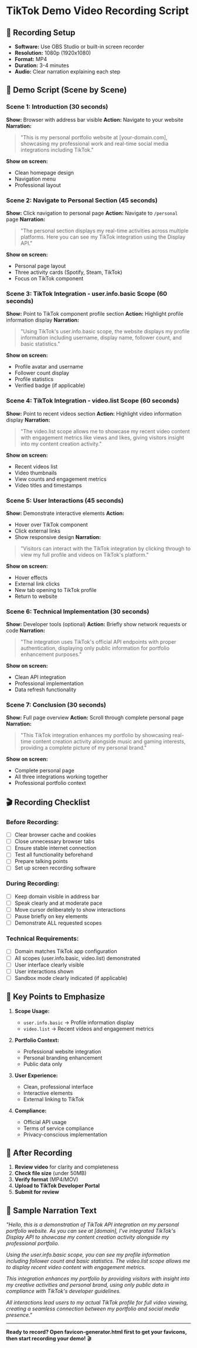 # TikTok Demo Video Recording Script

## 🎥 **Recording Setup**
- **Software:** Use OBS Studio or built-in screen recorder
- **Resolution:** 1080p (1920x1080)
- **Format:** MP4
- **Duration:** 3-4 minutes
- **Audio:** Clear narration explaining each step

## 📝 **Demo Script (Scene by Scene)**

### **Scene 1: Introduction (30 seconds)**
**Show:** Browser with address bar visible
**Action:** Navigate to your website
**Narration:** 
> "This is my personal portfolio website at [your-domain.com], showcasing my professional work and real-time social media integrations including TikTok."

**Show on screen:**
- Clean homepage design
- Navigation menu
- Professional layout

### **Scene 2: Navigate to Personal Section (45 seconds)**
**Show:** Click navigation to personal page
**Action:** Navigate to `/personal` page
**Narration:**
> "The personal section displays my real-time activities across multiple platforms. Here you can see my TikTok integration using the Display API."

**Show on screen:**
- Personal page layout
- Three activity cards (Spotify, Steam, TikTok)
- Focus on TikTok component

### **Scene 3: TikTok Integration - user.info.basic Scope (60 seconds)**
**Show:** Point to TikTok component profile section
**Action:** Highlight profile information display
**Narration:**
> "Using TikTok's user.info.basic scope, the website displays my profile information including username, display name, follower count, and basic statistics."

**Show on screen:**
- Profile avatar and username
- Follower count display
- Profile statistics
- Verified badge (if applicable)

### **Scene 4: TikTok Integration - video.list Scope (60 seconds)**
**Show:** Point to recent videos section
**Action:** Highlight video information display
**Narration:**
> "The video.list scope allows me to showcase my recent video content with engagement metrics like views and likes, giving visitors insight into my content creation activity."

**Show on screen:**
- Recent videos list
- Video thumbnails
- View counts and engagement metrics
- Video titles and timestamps

### **Scene 5: User Interactions (45 seconds)**
**Show:** Demonstrate interactive elements
**Action:** 
- Hover over TikTok component
- Click external links
- Show responsive design
**Narration:**
> "Visitors can interact with the TikTok integration by clicking through to view my full profile and videos on TikTok's platform."

**Show on screen:**
- Hover effects
- External link clicks
- New tab opening to TikTok profile
- Return to website

### **Scene 6: Technical Implementation (30 seconds)**
**Show:** Developer tools (optional)
**Action:** Briefly show network requests or code
**Narration:**
> "The integration uses TikTok's official API endpoints with proper authentication, displaying only public information for portfolio enhancement purposes."

**Show on screen:**
- Clean API integration
- Professional implementation
- Data refresh functionality

### **Scene 7: Conclusion (30 seconds)**
**Show:** Full page overview
**Action:** Scroll through complete personal page
**Narration:**
> "This TikTok integration enhances my portfolio by showcasing real-time content creation activity alongside music and gaming interests, providing a complete picture of my personal brand."

**Show on screen:**
- Complete personal page
- All three integrations working together
- Professional portfolio context

## 🎬 **Recording Checklist**

### **Before Recording:**
- [ ] Clear browser cache and cookies
- [ ] Close unnecessary browser tabs
- [ ] Ensure stable internet connection
- [ ] Test all functionality beforehand
- [ ] Prepare talking points
- [ ] Set up screen recording software

### **During Recording:**
- [ ] Keep domain visible in address bar
- [ ] Speak clearly and at moderate pace
- [ ] Move cursor deliberately to show interactions
- [ ] Pause briefly on key elements
- [ ] Demonstrate ALL requested scopes

### **Technical Requirements:**
- [ ] Domain matches TikTok app configuration
- [ ] All scopes (user.info.basic, video.list) demonstrated
- [ ] User interface clearly visible
- [ ] User interactions shown
- [ ] Sandbox mode clearly indicated (if applicable)

## 📱 **Key Points to Emphasize**

1. **Scope Usage:**
   - `user.info.basic` → Profile information display
   - `video.list` → Recent videos and engagement metrics

2. **Portfolio Context:**
   - Professional website integration
   - Personal branding enhancement
   - Public data only

3. **User Experience:**
   - Clean, professional interface
   - Interactive elements
   - External linking to TikTok

4. **Compliance:**
   - Official API usage
   - Terms of service compliance
   - Privacy-conscious implementation

## 🚀 **After Recording**

1. **Review video** for clarity and completeness
2. **Check file size** (under 50MB)
3. **Verify format** (MP4/MOV)
4. **Upload to TikTok Developer Portal**
5. **Submit for review**

## 📝 **Sample Narration Text**

*"Hello, this is a demonstration of TikTok API integration on my personal portfolio website. As you can see at [domain], I've integrated TikTok's Display API to showcase my content creation activity alongside my professional portfolio.*

*Using the user.info.basic scope, you can see my profile information including follower count and basic statistics. The video.list scope allows me to display recent video content with engagement metrics.*

*This integration enhances my portfolio by providing visitors with insight into my creative activities and personal brand, using only public data in compliance with TikTok's developer guidelines.*

*All interactions lead users to my actual TikTok profile for full video viewing, creating a seamless connection between my portfolio and social media presence."*

---

**Ready to record? Open favicon-generator.html first to get your favicons, then start recording your demo!** 🎬